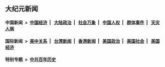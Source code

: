 ## 大纪元新闻

#### 中国新闻 &nbsp;>&nbsp; [中国经济](indexes/ncid283/README.md?07242045) &nbsp;| &nbsp; [大陆政治](indexes/ncid277/README.md?07242045) &nbsp;| &nbsp; [社会万象](indexes/ncid282/README.md?07242045) &nbsp;| &nbsp; [中国人权](indexes/ncid278/README.md?07242045) &nbsp;| &nbsp; [群体事件](indexes/ncid279/README.md?07242045) &nbsp;| &nbsp; [天灾人祸](indexes/ncid280/README.md?07242045)

#### 国际新闻 &nbsp;>&nbsp; [美中关系](indexes/nf1412576/README.md?07242045) &nbsp;| &nbsp; [台湾新闻](indexes/ncid1349361/README.md?07242045) &nbsp;| &nbsp; [香港新闻](indexes/ncid1349362/README.md?07242045) &nbsp;| &nbsp; [美国政治](indexes/ncid1078159/README.md?07242045) &nbsp;| &nbsp; [美国社会](indexes/ncid1078160/README.md?07242045) &nbsp;| &nbsp; [美国经济](indexes/ncid1078158/README.md?07242045)

#### 特别专题 &nbsp;>&nbsp; [中共百年历史](https://github.com/easy2view/epoch-special/blob/master/README.md?07242045)  
